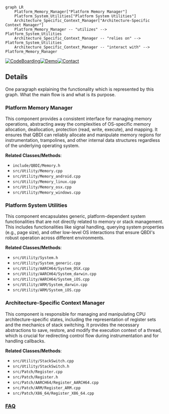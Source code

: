 ```mermaid
graph LR
    Platform_Memory_Manager["Platform Memory Manager"]
    Platform_System_Utilities["Platform System Utilities"]
    Architecture_Specific_Context_Manager["Architecture-Specific Context Manager"]
    Platform_Memory_Manager -- "utilizes" --> Platform_System_Utilities
    Architecture_Specific_Context_Manager -- "relies on" --> Platform_System_Utilities
    Architecture_Specific_Context_Manager -- "interact with" --> Platform_Memory_Manager
```

[![CodeBoarding](https://img.shields.io/badge/Generated%20by-CodeBoarding-9cf?style=flat-square)](https://github.com/CodeBoarding/GeneratedOnBoardings)[![Demo](https://img.shields.io/badge/Try%20our-Demo-blue?style=flat-square)](https://www.codeboarding.org/demo)[![Contact](https://img.shields.io/badge/Contact%20us%20-%20contact@codeboarding.org-lightgrey?style=flat-square)](mailto:contact@codeboarding.org)

## Details

One paragraph explaining the functionality which is represented by this graph. What the main flow is and what is its purpose.

### Platform Memory Manager
This component provides a consistent interface for managing memory operations, abstracting away the complexities of OS-specific memory allocation, deallocation, protection (read, write, execute), and mapping. It ensures that QBDI can reliably allocate and manipulate memory regions for instrumentation, trampolines, and other internal data structures regardless of the underlying operating system.


**Related Classes/Methods**:

- `include/QBDI/Memory.h`
- `src/Utility/Memory.cpp`
- `src/Utility/Memory_android.cpp`
- `src/Utility/Memory_linux.cpp`
- `src/Utility/Memory_osx.cpp`
- `src/Utility/Memory_windows.cpp`


### Platform System Utilities
This component encapsulates generic, platform-dependent system functionalities that are not directly related to memory or stack management. This includes functionalities like signal handling, querying system properties (e.g., page size), and other low-level OS interactions that ensure QBDI's robust operation across different environments.


**Related Classes/Methods**:

- `src/Utility/System.h`
- `src/Utility/System_generic.cpp`
- `src/Utility/AARCH64/System_OSX.cpp`
- `src/Utility/AARCH64/System_darwin.cpp`
- `src/Utility/AARCH64/System_iOS.cpp`
- `src/Utility/ARM/System_darwin.cpp`
- `src/Utility/ARM/System_iOS.cpp`


### Architecture-Specific Context Manager
This component is responsible for managing and manipulating CPU architecture-specific states, including the representation of register sets and the mechanics of stack switching. It provides the necessary abstractions to save, restore, and modify the execution context of a thread, which is crucial for redirecting control flow during instrumentation and for handling callbacks.


**Related Classes/Methods**:

- `src/Utility/StackSwitch.cpp`
- `src/Utility/StackSwitch.h`
- `src/Patch/Register.cpp`
- `src/Patch/Register.h`
- `src/Patch/AARCH64/Register_AARCH64.cpp`
- `src/Patch/ARM/Register_ARM.cpp`
- `src/Patch/X86_64/Register_X86_64.cpp`




### [FAQ](https://github.com/CodeBoarding/GeneratedOnBoardings/tree/main?tab=readme-ov-file#faq)